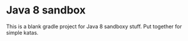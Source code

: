 # Java 8 sandbox

This is a blank gradle project for Java 8 sandboxy stuff.  Put together for simple katas.
